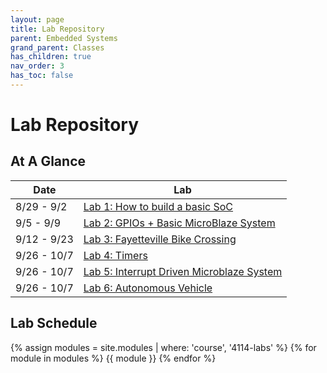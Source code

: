 ```yaml
---
layout: page
title: Lab Repository
parent: Embedded Systems
grand_parent: Classes
has_children: true
nav_order: 3
has_toc: false
---
```


# Lab Repository

## At A Glance

| Date        | Lab                                                 |
| ----------- | --------------------------------------------------- |
| 8/29 - 9/2  | [Lab 1: How to build a basic SoC](./lab1)           |
| 9/5  - 9/9  | [Lab 2: GPIOs + Basic MicroBlaze System](./lab2)    |
| 9/12 - 9/23 | [Lab 3: Fayetteville Bike Crossing](./lab3)         |
| 9/26 - 10/7 | [Lab 4: Timers](./lab4)                             |
| 9/26 - 10/7 | [Lab 5: Interrupt Driven Microblaze System](./lab5) |
| 9/26 - 10/7 | [Lab 6: Autonomous Vehicle](./lab6)                 |

## Lab Schedule

{% assign modules = site.modules | where: 'course', '4114-labs' %}
{% for module in modules %}
{{ module }}
{% endfor %}
